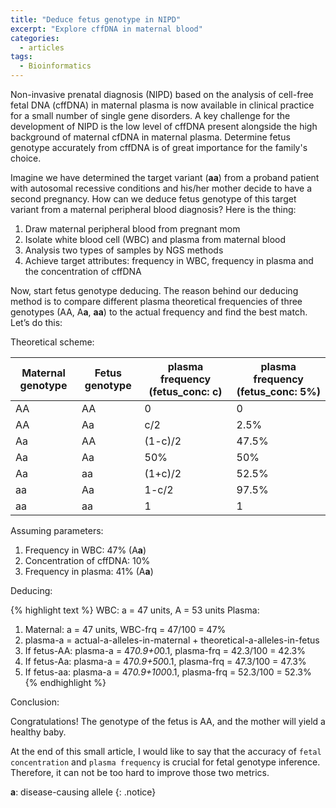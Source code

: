 ```yaml
---
title: "Deduce fetus genotype in NIPD"
excerpt: "Explore cffDNA in maternal blood"
categories:
  - articles
tags:
  - Bioinformatics
---
```


Non-invasive prenatal diagnosis (NIPD) based on the analysis of cell-free fetal DNA (cffDNA) in maternal plasma is now available in clinical practice for a small number of single gene disorders. A key challenge for the development of NIPD is the low level of cffDNA present alongside the high background of maternal cfDNA in maternal plasma. Determine fetus genotype accurately from cffDNA is of great importance for the family's choice.

Imagine we have determined the target variant (**aa**) from a proband patient with autosomal recessive conditions and his/her mother decide to have a second pregnancy. How can we deduce fetus genotype of this target variant from a maternal peripheral blood diagnosis? Here is the thing:
1. Draw maternal peripheral blood from pregnant mom
2. Isolate white blood cell (WBC) and plasma from maternal blood
3. Analysis two types of samples by NGS methods
4. Achieve target attributes: frequency in WBC, frequency in plasma and the concentration of cffDNA

Now, start fetus genotype deducing. The reason behind our deducing method is to compare different plasma theoretical frequencies of three genotypes (AA, A**a**, **aa**) to the actual frequency and find the best match. Let’s do this:

Theoretical scheme:

| Maternal genotype | Fetus genotype | plasma frequency (fetus_conc: c) | plasma frequency (fetus_conc: 5%) |
|-------|--------|---------|---------|
| AA | AA | 0 | 0 |
| AA | Aa | c/2 | 2.5% ||
| Aa | AA | (1-c)/2 | 47.5% |
| Aa | Aa | 50% | 50% |
| Aa | aa | (1+c)/2 | 52.5% |
| aa | Aa | 1-c/2 | 97.5% |
| aa | aa | 1 | 1 |


Assuming parameters:

1. Frequency in WBC: 47% (A**a**)
2. Concentration of cffDNA: 10%
3. Frequency in plasma: 41% (A**a**)


Deducing:

{% highlight text %}
WBC: a = 47 units, A = 53 units
Plasma: 
1. Maternal: a = 47 units, WBC-frq = 47/100 = 47%
2. plasma-a = actual-a-alleles-in-maternal + theoretical-a-alleles-in-fetus
3. If fetus-AA: plasma-a = 47*0.9+0*0.1, plasma-frq = 42.3/100 = 42.3%
4. If fetus-Aa: plasma-a = 47*0.9+50*0.1, plasma-frq = 47.3/100 = 47.3%
5. If fetus-aa: plasma-a = 47*0.9+100*0.1, plasma-frq = 52.3/100 = 52.3%
{% endhighlight %}

Conclusion:

Congratulations! The genotype of the fetus is AA, and the mother will yield a healthy baby.

At the end of this small article, I would like to say that the accuracy of `fetal concentration` and `plasma frequency` is crucial for fetal genotype inference. Therefore, it can not be too hard to improve those two metrics.


**a**: disease-causing allele
{: .notice}